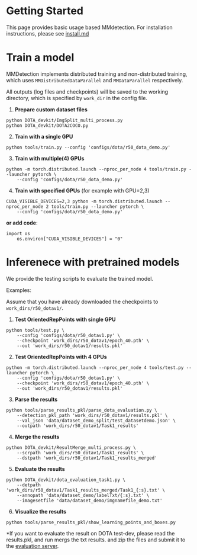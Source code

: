 # Getting Started

This page provides basic usage based MMdetection. For installation instructions, please see [install.md](install.md)

# Train a model

MMDetection implements distributed training and non-distributed training,
which uses `MMDistributedDataParallel` and `MMDataParallel` respectively.

All outputs (log files and checkpoints) will be saved to the working directory,
which is specified by `work_dir` in the config file.

1. **Prepare custom dataset files**
```shell
python DOTA_devkit/ImgSplit_multi_process.py
python DOTA_devkit/DOTA2COCO.py
```

2. **Train  with a single GPU**

```shell
python tools/train.py --config 'configs/dota/r50_dota_demo.py'
```

3. **Train with multiple(4) GPUs**

```shell
python -m torch.distributed.launch --nproc_per_node 4 tools/train.py --launcher pytorch \
    --config 'configs/dota/r50_dota_demo.py'
```

4. **Train with specified GPUs** (for example with GPU=2,3)

```shell
CUDA_VISIBLE_DEVICES=2,3 python -m torch.distributed.launch --nproc_per_node 2 tools/train.py --launcher pytorch \
    --config 'configs/dota/r50_dota_demo.py'
```
**or add code**:
```
import os
    os.environ["CUDA_VISIBLE_DEVICES"] = "0"
```

# Inferenece with pretrained models
We provide the testing scripts to evaluate the trained model.

Examples:

Assume that you have already downloaded the checkpoints to `work_dirs/r50_dotav1/`.

1. **Test OrientedRepPoints with single GPU**

```shell
python tools/test.py \
    --config 'configs/dota/r50_dotav1.py' \
    --checkpoint 'work_dirs/r50_dotav1/epoch_40.pth' \
    --out 'work_dirs/r50_dotav1/results.pkl'
```

2. **Test OrientedRepPoints with 4 GPUs**
```shell
python -m torch.distributed.launch --nproc_per_node 4 tools/test.py --launcher pytorch \
    --config 'configs/dota/r50_dotav1.py' \
    --checkpoint 'work_dirs/r50_dotav1/epoch_40.pth' \
    --out 'work_dirs/r50_dotav1/results.pkl'
```

3. **Parse the results**
```shell
python tools/parse_results_pkl/parse_dota_evaluation.py \
    --detection_pkl_path 'work_dirs/r50_dotav1/results.pkl' \
    --val_json 'data/dataset_demo_split/test_datasetdemo.json' \
    --outpath 'work_dirs/r50_dotav1/Task1_results'
``` 

4. **Merge the results**
```shell
python DOTA_devkit/ResultMerge_multi_process.py \
    --scrpath 'work_dirs/r50_dotav1/Task1_results' \
    --dstpath 'work_dirs/r50_dotav1/Task1_results_merged'
```

5. **Evaluate the results**
```shell
python DOTA_devkit/dota_evaluation_task1.py \
    --detpath 'work_dirs/r50_dotav1/Task1_results_merged/Task1_{:s}.txt' \
    --annopath 'data/dataset_demo/labelTxt/{:s}.txt' \
    --imagesetfile 'data/dataset_demo/imgnamefile_demo.txt'
```

6. **Visualize the results**
```shell
python tools/parse_results_pkl/show_learning_points_and_boxes.py
```

*If you want to evaluate the result on DOTA test-dev, please read the results.pkl, and run mergs the txt results. and zip the files  and submit it to the  [evaluation server](https://captain-whu.github.io/DOTA/index.html).
